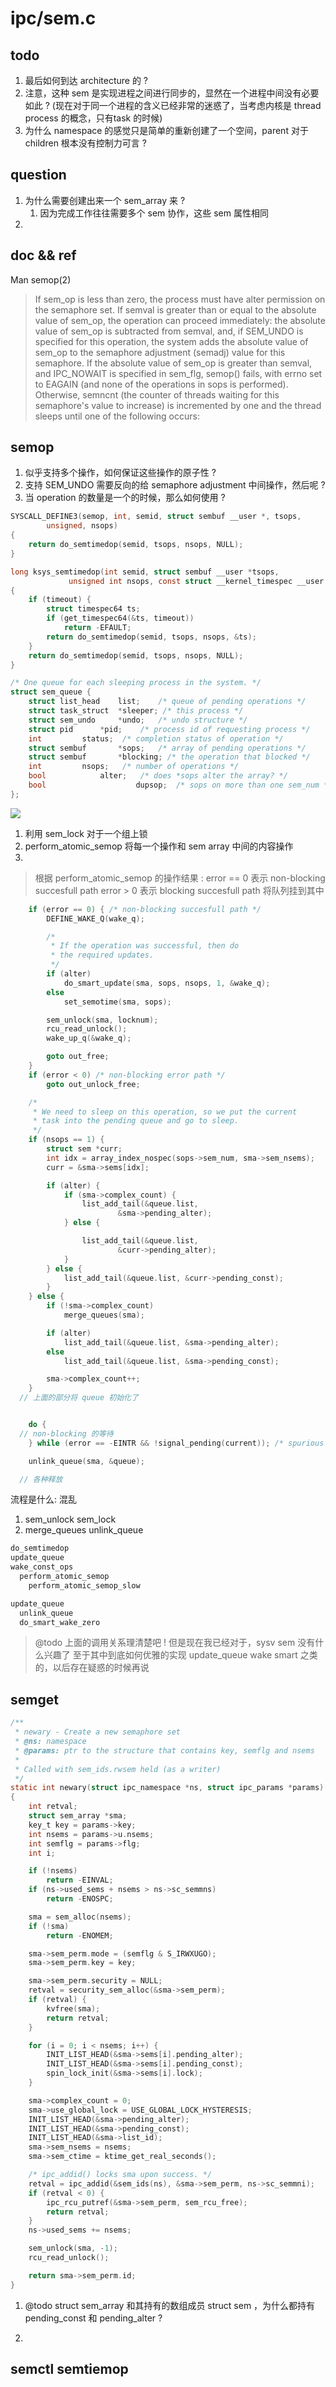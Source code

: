 # ipc/sem.c

## todo
1. 最后如何到达 architecture 的 ?
2. 注意，这种 sem 是实现进程之间进行同步的，显然在一个进程中间没有必要如此 ? (现在对于同一个进程的含义已经非常的迷惑了，当考虑内核是 thread process 的概念，只有task 的时候)
3. 为什么 namespace 的感觉只是简单的重新创建了一个空间，parent 对于 children 根本没有控制力可言 ?




## question
1. 为什么需要创建出来一个 sem_array 来 ?
    1. 因为完成工作往往需要多个 sem 协作，这些 sem 属性相同
2.

## doc && ref

Man semop(2)
> If sem_op is less than zero, the process must have alter permission on the semaphore set.  If semval is greater than or equal to the absolute value of sem_op, the operation can proceed immediately: the absolute value of sem_op is subtracted from semval, and, if SEM_UNDO is specified for this operation, the system adds the absolute value of sem_op to the semaphore adjustment (semadj) value for this semaphore.  If the absolute value of sem_op is greater than semval, and IPC_NOWAIT is specified in sem_flg, semop() fails, with errno set to EAGAIN (and none of the operations in sops is performed).  Otherwise, semncnt (the counter of threads waiting for this semaphore's value to increase) is incremented by one and the thread sleeps until one of the following occurs:

## semop
1. 似乎支持多个操作，如何保证这些操作的原子性 ?
2. 支持 SEM_UNDO 需要反向的给 semaphore adjustment 中间操作，然后呢 ?
3. 当 operation 的数量是一个的时候，那么如何使用 ?

```c
SYSCALL_DEFINE3(semop, int, semid, struct sembuf __user *, tsops,
		unsigned, nsops)
{
	return do_semtimedop(semid, tsops, nsops, NULL);
}

long ksys_semtimedop(int semid, struct sembuf __user *tsops,
		     unsigned int nsops, const struct __kernel_timespec __user *timeout)
{
	if (timeout) {
		struct timespec64 ts;
		if (get_timespec64(&ts, timeout))
			return -EFAULT;
		return do_semtimedop(semid, tsops, nsops, &ts);
	}
	return do_semtimedop(semid, tsops, nsops, NULL);
}
```


```c
/* One queue for each sleeping process in the system. */
struct sem_queue {
	struct list_head	list;	 /* queue of pending operations */
	struct task_struct	*sleeper; /* this process */
	struct sem_undo		*undo;	 /* undo structure */
	struct pid		*pid;	 /* process id of requesting process */
	int			status;	 /* completion status of operation */
	struct sembuf		*sops;	 /* array of pending operations */
	struct sembuf		*blocking; /* the operation that blocked */
	int			nsops;	 /* number of operations */
	bool			alter;	 /* does *sops alter the array? */
	bool                    dupsop;	 /* sops on more than one sem_num */
};
```


![](../../img/source/do_semtimedop.png)

1. 利用 sem_lock 对于一个组上锁
2. perform_atomic_semop 将每一个操作和 sem array 中间的内容操作
3. 

> 根据 perform_atomic_semop 的操作结果 : error == 0 表示 non-blocking succesfull path 
> error > 0 表示 blocking succesfull path 将队列挂到其中
```c
	if (error == 0) { /* non-blocking succesfull path */
		DEFINE_WAKE_Q(wake_q);

		/*
		 * If the operation was successful, then do
		 * the required updates.
		 */
		if (alter)
			do_smart_update(sma, sops, nsops, 1, &wake_q);
		else
			set_semotime(sma, sops);

		sem_unlock(sma, locknum);
		rcu_read_unlock();
		wake_up_q(&wake_q);

		goto out_free;
	}
	if (error < 0) /* non-blocking error path */
		goto out_unlock_free;

	/*
	 * We need to sleep on this operation, so we put the current
	 * task into the pending queue and go to sleep.
	 */
	if (nsops == 1) {
		struct sem *curr;
		int idx = array_index_nospec(sops->sem_num, sma->sem_nsems);
		curr = &sma->sems[idx];

		if (alter) {
			if (sma->complex_count) {
				list_add_tail(&queue.list,
						&sma->pending_alter);
			} else {

				list_add_tail(&queue.list,
						&curr->pending_alter);
			}
		} else {
			list_add_tail(&queue.list, &curr->pending_const);
		}
	} else {
		if (!sma->complex_count)
			merge_queues(sma);

		if (alter)
			list_add_tail(&queue.list, &sma->pending_alter);
		else
			list_add_tail(&queue.list, &sma->pending_const);

		sma->complex_count++;
	}
  // 上面的部分将 queue 初始化了


	do {
  // non-blocking 的等待
	} while (error == -EINTR && !signal_pending(current)); /* spurious */

	unlink_queue(sma, &queue);

  // 各种释放
```



流程是什么: 混乱
1. sem_unlock sem_lock
2. merge_queues  unlink_queue



```c
do_semtimedop
update_queue
wake_const_ops
  perform_atomic_semop
    perform_atomic_semop_slow

update_queue
  unlink_queue
  do_smart_wake_zero
```
> @todo 上面的调用关系理清楚吧 !
> 但是现在我已经对于，sysv sem 没有什么兴趣了
> 至于其中到底如何优雅的实现 update_queue wake smart 之类的，以后存在疑惑的时候再说



## semget

```c
/**
 * newary - Create a new semaphore set
 * @ns: namespace
 * @params: ptr to the structure that contains key, semflg and nsems
 *
 * Called with sem_ids.rwsem held (as a writer)
 */
static int newary(struct ipc_namespace *ns, struct ipc_params *params)
{
	int retval;
	struct sem_array *sma;
	key_t key = params->key;
	int nsems = params->u.nsems;
	int semflg = params->flg;
	int i;

	if (!nsems)
		return -EINVAL;
	if (ns->used_sems + nsems > ns->sc_semmns)
		return -ENOSPC;

	sma = sem_alloc(nsems);
	if (!sma)
		return -ENOMEM;

	sma->sem_perm.mode = (semflg & S_IRWXUGO);
	sma->sem_perm.key = key;

	sma->sem_perm.security = NULL;
	retval = security_sem_alloc(&sma->sem_perm);
	if (retval) {
		kvfree(sma);
		return retval;
	}

	for (i = 0; i < nsems; i++) {
		INIT_LIST_HEAD(&sma->sems[i].pending_alter);
		INIT_LIST_HEAD(&sma->sems[i].pending_const);
		spin_lock_init(&sma->sems[i].lock);
	}

	sma->complex_count = 0;
	sma->use_global_lock = USE_GLOBAL_LOCK_HYSTERESIS;
	INIT_LIST_HEAD(&sma->pending_alter);
	INIT_LIST_HEAD(&sma->pending_const);
	INIT_LIST_HEAD(&sma->list_id);
	sma->sem_nsems = nsems;
	sma->sem_ctime = ktime_get_real_seconds();

	/* ipc_addid() locks sma upon success. */
	retval = ipc_addid(&sem_ids(ns), &sma->sem_perm, ns->sc_semmni);
	if (retval < 0) {
		ipc_rcu_putref(&sma->sem_perm, sem_rcu_free);
		return retval;
	}
	ns->used_sems += nsems;

	sem_unlock(sma, -1);
	rcu_read_unlock();

	return sma->sem_perm.id;
}
```
1. @todo struct sem_array 和其持有的数组成员 struct sem ，为什么都持有 pending_const 和 pending_alter ?

2. 


## semctl semtiemop
